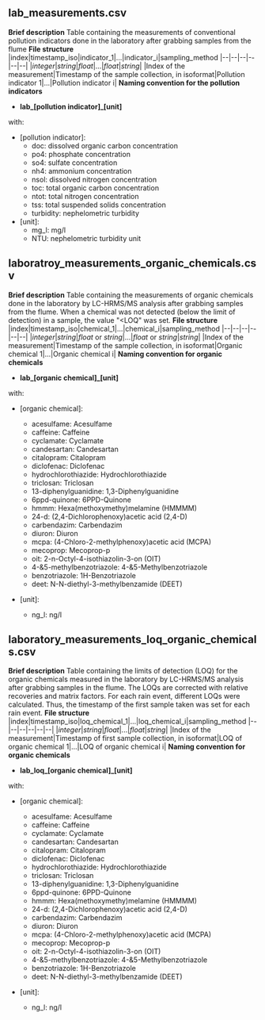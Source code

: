 ## lab_measurements.csv
**Brief description**
Table containing the measurements of conventional pollution indicators done in the laboratory after grabbing samples from the flume
**File structure**
|index|timestamp_iso|indicator_1|...|indicator_i|sampling_method
|--|--|--|--|--|--|
|*integer*|*string*|*float*|...|*float*|*string*|
|Index of the measurement|Timestamp of the sample collection, in isoformat|Pollution indicator 1|...|Pollution indicator i|
**Naming convention for the pollution indicators**
- **lab_[pollution indicator]_[unit]**

with:

 - [pollution indicator]: 
	 - doc: dissolved organic carbon concentration
	 - po4: phosphate concentration
	 - so4: sulfate concentration
	 - nh4: ammonium concentration
	 - nsol: dissolved nitrogen concentration
	 - toc: total organic carbon concentration
	 - ntot: total nitrogen concentration
	 - tss: total suspended solids concentration
	 - turbidity: nephelometric turbidity
 - [unit]:
	 - mg_l: mg/l
	 - NTU: nephelometric turbidity unit


## laboratroy_measurements_organic_chemicals.csv
**Brief description**
Table containing the measurements of organic chemicals done in the laboratory by LC-HRMS/MS analysis after grabbing samples from the flume. When a chemical was not detected (below the limit of detection) in a sample, the value "<LOQ" was set.
**File structure**
|index|timestamp_iso|chemical_1|...|chemical_i|sampling_method
|--|--|--|--|--|--|
|*integer*|*string*|*float* or *string*|...|*float* or *string*|*string*|
|Index of the measurement|Timestamp of the sample collection, in isoformat|Organic chemical 1|...|Organic chemical i|
**Naming convention for organic chemicals**
- **lab_[organic chemical]_[unit]**

with:

 - [organic chemical]: 
	 - acesulfame: Acesulfame
	 - caffeine: Caffeine
	 - cyclamate: Cyclamate
	 - candesartan: Candesartan
	 - citalopram: Citalopram
	 - diclofenac: Diclofenac
	 - hydrochlorothiazide: Hydrochlorothiazide
	 - triclosan: Triclosan
	 - 13-diphenylguanidine: 1,3-Diphenylguanidine
	 - 6ppd-quinone: 6PPD-Quinone
	 - hmmm: Hexa(methoxymethy)melamine (HMMMM)
	 - 24-d: (2,4-Dichlorophenoxy)acetic acid (2,4-D)
	 - carbendazim: Carbendazim
	 - diuron: Diuron
	 - mcpa: (4-Chloro-2-methylphenoxy)acetic acid (MCPA)
	 - mecoprop: Mecoprop-p
	 - oit: 2-n-Octyl-4-isothiazolin-3-on (OIT)
	 - 4-&5-methylbenzotriazole: 4-&5-Methylbenzotriazole
	 - benzotriazole: 1H-Benzotriazole
	 - deet: N-N-diethyl-3-methylbenzamide (DEET)

 - [unit]:
	 - ng_l: ng/l


## laboratory_measurements_loq_organic_chemicals.csv
**Brief description**
Table containing the limits of detection (LOQ) for the organic chemicals measured in the laboratory by LC-HRMS/MS analysis after grabbing samples in the flume. The LOQs are corrected with relative recoveries and matrix factors. For each rain event, different LOQs were calculated. Thus, the timestamp of the first sample taken was set for each rain event.
**File structure**
|index|timestamp_iso|loq_chemical_1|...|loq_chemical_i|sampling_method
|--|--|--|--|--|--|
|*integer*|*string*|*float*|...|*float*|*string*|
|Index of the measurement|Timestamp of first sample collection, in isoformat|LOQ of organic chemical 1|...|LOQ of organic chemical i|
**Naming convention for organic chemicals**
- **lab_loq_[organic chemical]_[unit]**

with:

 - [organic chemical]: 
	 - acesulfame: Acesulfame
	 - caffeine: Caffeine
	 - cyclamate: Cyclamate
	 - candesartan: Candesartan
	 - citalopram: Citalopram
	 - diclofenac: Diclofenac
	 - hydrochlorothiazide: Hydrochlorothiazide
	 - triclosan: Triclosan
	 - 13-diphenylguanidine: 1,3-Diphenylguanidine
	 - 6ppd-quinone: 6PPD-Quinone
	 - hmmm: Hexa(methoxymethy)melamine (HMMMM)
	 - 24-d: (2,4-Dichlorophenoxy)acetic acid (2,4-D)
	 - carbendazim: Carbendazim
	 - diuron: Diuron
	 - mcpa: (4-Chloro-2-methylphenoxy)acetic acid (MCPA)
	 - mecoprop: Mecoprop-p
	 - oit: 2-n-Octyl-4-isothiazolin-3-on (OIT)
	 - 4-&5-methylbenzotriazole: 4-&5-Methylbenzotriazole
	 - benzotriazole: 1H-Benzotriazole
	 - deet: N-N-diethyl-3-methylbenzamide (DEET)

 - [unit]:
	 - ng_l: ng/l

